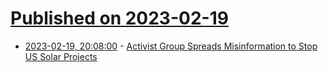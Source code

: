# [Published on 2023-02-19](index.md)

* [2023-02-19, 20:08:00](https://hardware.slashdot.org/story/23/02/19/207205/activist-group-spreads-misinformation-to-stop-us-solar-projects?utm_source=rss1.0mainlinkanon&utm_medium=feed) - [Activist Group Spreads Misinformation to Stop US Solar Projects](https://hardware.slashdot.org/story/23/02/19/207205/activist-group-spreads-misinformation-to-stop-us-solar-projects?utm_source=rss1.0mainlinkanon&utm_medium=feed)
